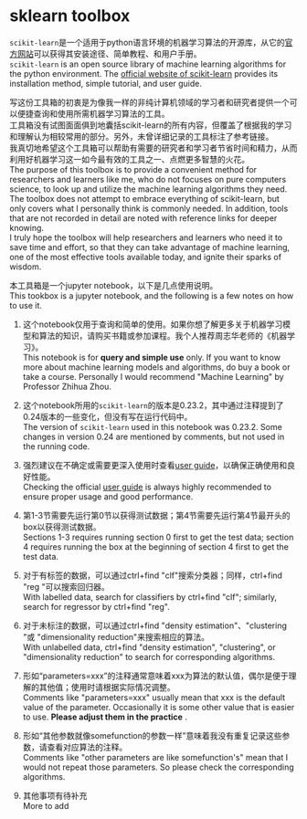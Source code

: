 # sklearn toolbox

`scikit-learn`是一个适用于python语言环境的机器学习算法的开源库，从它的[官方网站](https://scikit-learn.org/stable)可以获得其安装途径、简单教程、和用户手册。\
`scikit-learn` is an open source library of machine learning algorithms for the python environment. The [official website of scikit-learn](https://scikit-learn.org/stable) provides its installation method, simple tutorial, and user guide.

写这份工具箱的初衷是为像我一样的非纯计算机领域的学习者和研究者提供一个可以便捷查询和使用所需机器学习算法的工具。\
工具箱没有试图面面俱到地囊括scikit-learn的所有内容，但覆盖了根据我的学习和理解认为相较常用的部分。另外，未曾详细记录的工具标注了参考链接。\
我真切地希望这个工具箱可以帮助有需要的研究者和学习者节省时间和精力，从而利用好机器学习这一如今最有效的工具之一、点燃更多智慧的火花。\
The purpose of this toolbox is to provide a convenient  method for researchers and learners like me, who do not focuses on pure computers science, to look up and utilize the machine learning algorithms they need.\
The toolbox does not attempt to embrace everything of scikit-learn, but only covers what I personally think is commonly needed. In addition, tools that are not recorded in detail are noted with reference links for deeper knowing.\
I truly hope the toolbox will help researchers and learners who need it to save time and effort, so that they can take advantage of machine learning, one of the most effective tools available today, and ignite their sparks of wisdom.

本工具箱是一个jupyter notebook，以下是几点使用说明。\
This tookbox is a jupyter notebook, and the following is a few notes on how to use it.

1. 这个notebook仅用于查询和简单的使用。如果你想了解更多关于机器学习模型和算法的知识，请购买书籍或参加课程。我个人推荐周志华老师的《机器学习》。\
This notebook is for __query and simple use__ only. If you want to know more about machine learning models and algorithms, do buy a book or take a course. Personally I would recommend "Machine Learning" by Professor Zhihua Zhou.

2. 这个notebook所用的`scikit-learn`的版本是0.23.2，其中通过注释提到了0.24版本的一些变化，但没有写在运行代码中。\
The version of `scikit-learn` used in this notebook was 0.23.2. Some changes in version 0.24 are mentioned by comments, but not used in the running code.

3. 强烈建议在不确定或需要更深入使用时查看[user guide](https://scikit-learn.org/stable/user_guide.html#user-guide)，以确保正确使用和良好性能。\
Checking the official [user guide](https://scikit-learn.org/stable/user_guide.html#user-guide) is always highly recommended to ensure proper usage and good performance. 

4. 第1-3节需要先运行第0节以获得测试数据；第4节需要先运行第4节最开头的box以获得测试数据。\
Sections 1-3 requires running section 0 first to get the test data; section 4 requires running the box at the beginning of section 4 first to get the test data.

5. 对于有标签的数据，可以通过ctrl+find "clf"搜索分类器；同样，ctrl+find "reg "可以搜索回归器。\
With labelled data, search for classifiers by ctrl+find "clf"; similarly, search for regressor by ctrl+find "reg".

6. 对于未标注的数据，可以通过ctrl+find "density estimation"、"clustering "或 "dimensionality reduction"来搜索相应的算法。\
With unlabelled data, ctrl+find "density estimation", "clustering", or "dimensionality reduction" to search for corresponding algorithms.

7. 形如“parameters=xxx”的注释通常意味着xxx为算法的默认值，偶尔是便于理解的其他值；使用时请根据实际情况调整。\
Comments like "parameters=xxx" usually mean that xxx is the default value of the parameter. Occasionally it is some other value that is easier to use. __Please adjust them in the practice__ .

8. 形如“其他参数就像somefunction的参数一样”意味着我没有重复记录这些参数，请查看对应算法的注释。\
Comments like "other parameters are like somefunction's" mean that I would not repeat those parameters. So please check the corresponding algorithms.

9. 其他事项有待补充\
More to add
